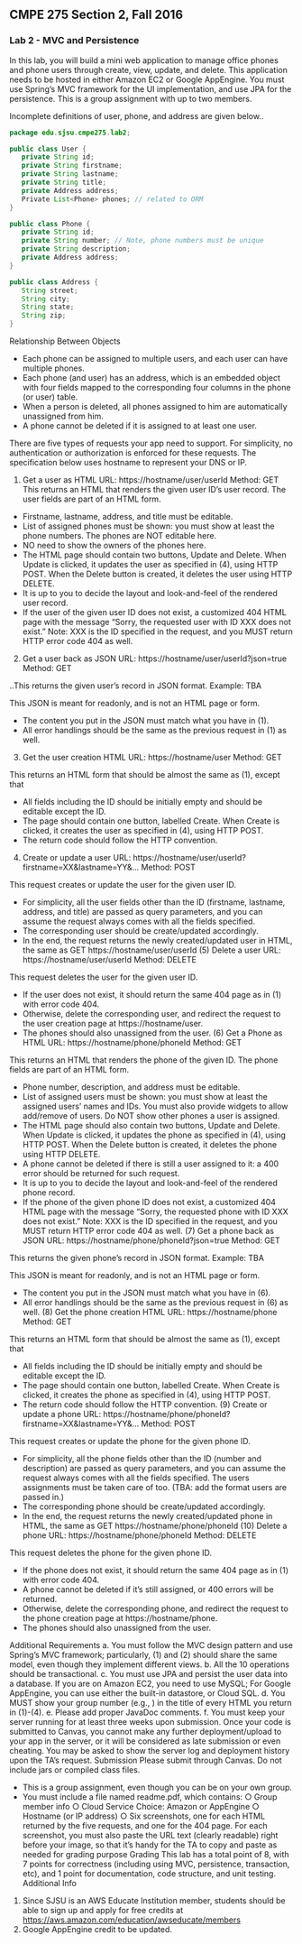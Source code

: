 ## CMPE 275 Section 2, Fall 2016
### Lab 2 - MVC and Persistence

In this lab, you will build a mini web application to manage office phones and phone users through create, view, update, and delete. This application needs to be hosted in either Amazon EC2 or Google AppEngine. You must use Spring’s MVC framework for the UI implementation, and use JPA for the persistence. This is a group assignment with up to two members.

Incomplete definitions of user, phone, and address are given below..

 ```java
package edu.sjsu.cmpe275.lab2;

public class User {
    private String id;
    private String firstname;
    private String lastname;
    private String title;
    private Address address;
    Private List<Phone> phones; // related to ORM
}

public class Phone {
    private String id;
    private String number; // Note, phone numbers must be unique
    private String description;
    private Address address;
}

public class Address {
    String street;
    String city;
    String state;
    String zip;
}

```

Relationship Between Objects
*	Each phone can be assigned to multiple users, and each user can have multiple phones.
*	Each phone (and user) has an address, which is an embedded object with four fields mapped to the corresponding four columns in the phone (or user) table.
*	When a person is deleted, all phones assigned to him are automatically unassigned from him.
*	A phone cannot be deleted if it is assigned to at least one user.

There are five types of requests your app need to support. For simplicity, no authentication or authorization is enforced for these requests. The specification below uses hostname to represent your DNS or IP.

1. Get a user as HTML
URL: https://hostname/user/userId
Method: GET
   This returns an HTML that renders the given user ID’s user record. The user fields are part of an HTML form.
*	Firstname, lastname, address, and title must be editable.
*	List of assigned phones must be shown: you must show at least the phone numbers. The phones are NOT editable here.
*	NO need to show the owners of the phones here.
*	The HTML page should contain two buttons, Update and Delete. When Update is clicked, it updates the user as specified in (4), using HTTP POST. When the Delete button is created, it deletes the user using HTTP DELETE.
*	It is up to you to decide the layout and look-and-feel of the rendered user record.
*	If the user of the given user ID does not exist, a customized 404 HTML page with the message “Sorry, the requested user with ID XXX does not exist.” Note: XXX is the ID specified in the request, and you MUST return HTTP error code 404 as well.

2. Get a user back as JSON
URL: https://hostname/user/userId?json=true
Method: GET

..This returns the given user’s record in JSON format.
 Example: TBA

This JSON is meant for readonly, and is not an HTML page or form.
*	The content you put in the JSON must match what you have in (1).
*	All error handlings should be the same as the previous request in (1) as well.

3. Get the user creation HTML
URL: https://hostname/user
Method: GET

This returns an HTML form that should be almost the same as (1), except that
*	All fields including the ID should be initially empty and should be editable except the ID.
*	The page should contain one button, labelled Create. When Create is clicked, it creates the user as specified in (4), using HTTP POST.
*	The return code should follow the HTTP convention.

4. Create or update a user
URL: https://hostname/user/userId?firstname=XX&lastname=YY&...
Method: POST

This request creates or update the user for the given user ID.
*	For simplicity, all the user fields other than the ID (firstname, lastname, address, and title) are passed as query parameters, and you can assume the request always comes with all the fields specified.
*	The corresponding user should be create/updated accordingly.
*	In the end, the request returns the newly created/updated user in HTML, the same as GET https://hostname/user/userId
(5) Delete a user
URL: https://hostname/user/userId
Method: DELETE

This request deletes the user for the given user ID.
*	If the user does not exist, it should return the same 404 page as in (1) with error code 404.
*	Otherwise, delete the corresponding user, and redirect the request to the user creation page at https://hostname/user.
*	The phones should also unassigned from the user.
(6) Get a Phone as HTML
URL: https://hostname/phone/phoneId
Method: GET

This returns an HTML that renders the phone of the given ID. The phone fields are part of an HTML form.
*	Phone number, description, and address must be editable.
*	List of assigned users must be shown: you must show at least the assigned users’ names and IDs. You must also provide widgets to allow add/remove of users. Do NOT show other phones a user is assigned.
*	The HTML page should also contain two buttons, Update and Delete. When Update is clicked, it updates the phone as specified in (4), using HTTP POST. When the Delete button is created, it deletes the phone using HTTP DELETE.
*	A phone cannot be deleted if there is still a user assigned to it: a 400 error should be returned for such request.
*	It is up to you to decide the layout and look-and-feel of the rendered phone record.
*	If the phone of the given phone ID does not exist, a customized 404 HTML page with the message “Sorry, the requested phone with ID XXX does not exist.” Note: XXX is the ID specified in the request, and you MUST return HTTP error code 404 as well.
(7) Get a phone back as JSON
URL: https://hostname/phone/phoneId?json=true
Method: GET

This returns the given phone’s record in JSON format.
 Example: TBA

This JSON is meant for readonly, and is not an HTML page or form.
*	The content you put in the JSON must match what you have in (6).
*	All error handlings should be the same as the previous request in (6) as well.
(8) Get the phone creation HTML
URL: https://hostname/phone
Method: GET

This returns an HTML form that should be almost the same as (1), except that
*	All fields including the ID should be initially empty and should be editable except the ID.
*	The page should contain one button, labelled Create. When Create is clicked, it creates the phone as specified in (4), using HTTP POST.
*	The return code should follow the HTTP convention.
(9) Create or update a phone
URL: https://hostname/phone/phoneId?firstname=XX&lastname=YY&...
Method: POST

This request creates or update the phone for the given phone ID.
*	For simplicity, all the phone fields other than the ID (number and description) are passed as query parameters, and you can assume the request always comes with all the fields specified. The users assignments must be taken care of too. (TBA: add the format users are passed in.)
*	The corresponding phone should be create/updated accordingly.
*	In the end, the request returns the newly created/updated phone in HTML, the same as GET https://hostname/phone/phoneId
(10) Delete a phone
URL: https://hostname/phone/phoneId
Method: DELETE

This request deletes the phone for the given phone ID.
*	If the phone does not exist, it should return the same 404 page as in (1) with error code 404.
*	A phone cannot be deleted if it’s still assigned, or 400 errors will be returned.
*	Otherwise, delete the corresponding phone, and redirect the request to the phone creation page at https://hostname/phone.
*	The phones should also unassigned from the user.


Additional Requirements
a.	You must follow the MVC design pattern and use Spring’s MVC framework; particularly, (1) and (2) should share the same model, even though they implement different views.
b.	All the 10 operations should be transactional.
c.	You must use JPA and persist the user data into a database. If you are on Amazon EC2, you need to use MySQL; For Google AppEngine, you can use either the built-in datastore, or Cloud SQL.
d.	You MUST show your group number (e.g., <title>Group 2: User</title>) in the title of every HTML you return in (1)-(4).
e.	Please add proper JavaDoc comments.
f.	You must keep your server running for at least three weeks upon submission. Once your code is submitted to Canvas, you cannot make any further deployment/upload to your app in the server, or it will be considered as late submission or even cheating. You may be asked to show the server log and deployment history upon the TA’s request.
Submission
Please submit through Canvas. Do not include jars or compiled class files.
*	This is a group assignment, even though you can be on your own group.
*	You must include a file named readme.pdf, which contains:
○	Group member info
○	Cloud Service Choice: Amazon or AppEngine
○	Hostname (or IP address)
○	Six screenshots, one for each HTML returned by the five requests, and one for the 404 page. For each screenshot, you must also paste the URL text (clearly readable) right before your image, so that it’s handy for the TA to copy and paste as needed for grading purpose
Grading
This lab has a total point of 8, with 7 points for correctness (including using MVC, persistence, transaction, etc), and 1 point for documentation, code structure, and unit testing.
Additional Info
1.	Since SJSU is an AWS Educate Institution member, students should be able to sign up and apply for free credits at https://aws.amazon.com/education/awseducate/members
2.	Google AppEngine credit to be updated.
